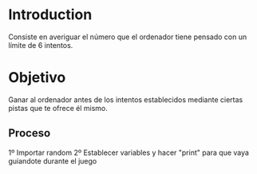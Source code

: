 # Introduction 
Consiste en averiguar el número que el ordenador tiene pensado con un límite de 6 intentos. 

# Objetivo
Ganar al ordenador antes de los intentos establecidos mediante ciertas pistas que te ofrece él mismo. 

## Proceso
1º Importar random 
2º Establecer variables y hacer "print" para que vaya guiandote durante el juego






